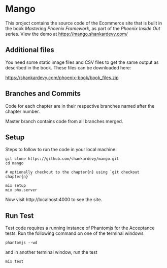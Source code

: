 # Mango

This project contains the source code of the Ecommerce site that is built in the book _Mastering Phoenix Framework_,
as part of the _Phoenix Inside Out_ series. View the demo at https://mango.shankardevy.com/

## Additional files
You need some static image files and CSV files to get the same output as described in the book. These files can be downloaded here:

https://shankardevy.com/phoenix-book/book_files.zip

## Branches and Commits

Code for each chapter are in their respective branches named after the chapter number.

Master branch contains code from all branches merged.

## Setup

Steps to follow to run the code in your local machine:

```
git clone https://github.com/shankardevy/mango.git
cd mango

# optionally checkout to the chapter{n} using `git checkout chapter{n}``

mix setup
mix phx.server
```
Now visit http://localhost:4000 to see the site.


## Run Test

Test code requires a running instance of Phantomjs for the Acceptance tests. Run the following command on one of the terminal windows

```
phantomjs --wd
```

and in another terminal window, run the test

```
mix test
```


